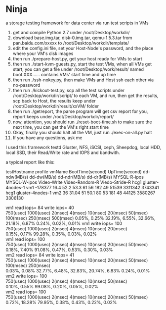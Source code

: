 Ninja
=====

a storage testing framework for data center via run test scripts in VMs

1. get and compile Python 2.7 under /root/Desktop/workdir/
2. download base.img.tar, disk-0.img.tar, qemu-1.5.3.tar from pan.baidu.com/xxxxx to /root/Desktop/workdir/template/
3. edit the config.ini file, set your Host-Node's password, and the place where your VM's disk images
4. then run ./prepare-host.py, get your host ready for VMs to start
5. then run ./start-kvm-guests.py, start the test VMs, when all VMs get start, you can get a file under /root/Desktop/work/result/ named boot.XXX…… contains VMs' start time and up time
6. then run ./ssh-nokey.py, then make VMs and Host ssh each other via no-password
7. then run ./kickout-test.py, scp all the test scripts under /root/Desktop/workdir/script/ to each VM, and run, then get the results, scp back to Host, the results keep under /root/Desktop/workdir/result/xxVM/ folder
8. then run ./getreport, the parse program will get csv report for you, report keeps under /root/Desktop/workdir/report/
9. now, attention, you should run ./reset-boot-time.sh to make sure the next time, you can get the VM's right start time
10. Okay, finally you should halt all the VM, just run ./exec-on-all.py halt
11. If you have any questions, ask me

I used this framework testd Gluster, NFS, iSCSI, ceph, Sheepdog, local HDD, local SSD, their Read/Write rate and IOPS and bandwith.

a typical report like this:

testHostname	profile	vmName	BootTime(second)	UpTime(second)	dd-ndw(MB/s)	dd-dw(MB/s)	dd-ndr(MB/s)	dd-dr(MB/s)	MYSQL-R-ipos	MYSQL-W-ipos	Video-Write	Video-Random-R	Viedo-Stride-R
hcg1	gluster-4nodes-1	vm1	-178377	16.4	52.2	53.3	61	56	182	49	51539	3311342	3743341
hcg1	gluster-4nodes-1	vm2	36	31.04	51	50.1	80	53	181	48	44125	3580267	3306130


vm1	read iops=	84	write iops=	40					
750(usec)	1000(usec)	2(msec)	4(msec)	10(msec)	20(msec)	50(msec)	100(msec)	250(msec)	500(msec)
0.05%,	0.25%	32.19%,	6.55%,	32.66%,	21.18%,	6.87%	0.24%,	0.02%,	0.01%
vm1	write iops=	100							
750(usec)	1000(usec)	2(msec)	4(msec)	10(msec)	20(msec)				
0.15%,	0.17%	99.28%,	0.35%,	0.03%,	0.02%				
vm1	read iops=	100							
750(usec)	1000(usec)	2(msec)	4(msec)	10(msec)	20(msec)	50(msec)			
0.18%,	7.40%	91.08%,	0.47%,	0.53%,	0.30%,	0.03%			
vm2	read iops=	84	write iops=	41					
750(usec)	1000(usec)	2(msec)	4(msec)	10(msec)	20(msec)	50(msec)	100(msec)	250(msec)	
0.03%,	0.08%	32.77%,	6.48%,	32.83%,	20.74%,	6.83%	0.24%,	0.01%	
vm2	write iops=	100							
750(usec)	1000(usec)	2(msec)	4(msec)	10(msec)	50(msec)				
0.10%,	0.55%	99.08%,	0.20%,	0.05%,	0.02%				
vm2	read iops=	100							
750(usec)	1000(usec)	2(msec)	4(msec)	10(msec)	20(msec)	50(msec)			
0.72%,	18.28%	79.95%,	0.38%,	0.43%,	0.22%,	0.02%			
